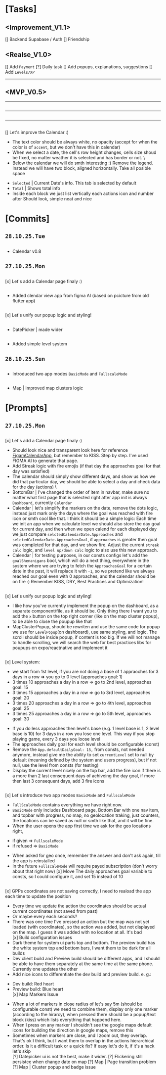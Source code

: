 # [Tasks]

## <Improvement_V1.1>
[] Backend Supabase / Auth
[] Friendship

## <Realse_V1.0>
[] Add `Payment`
[?] Daily task
[] Add popups, explanations, suggestions
[] Add `Levels/XP`

--- --- ---
## <MVP_V0.5>
--- --- ---

## <Popups>
## <Levels>
---
## <TopBar>
## <BottomBar>
## <Contacts>
## <Map> 
## <Dashboard>
## <Calendar>
---

## <Calendar>
[] Let's improve the Calendar :)
* The text color should be always white, no opacity (accept for when the color is of `accent`, but we don't have this in calendar)
* When we select a date, the cell's row height changes, cells size shoud be fixed, no matter weather it is selected and has border or not.
\
* Below the calendar we will do smth interesting :)
Remove the legend. Instead we will have two block, aligned horizontally. Take all posible space
 - `Selected` | Current Date's info. This tab is selected by default
 - `Total` | Shows total info
 - Inside  each block we just list vertically each actions icon and number after
 Should look, simple neat and nice


# [Commits]

## `28.10.25.Tue`

## <Calendar>
* Calendar v0.8

## `27.10.25.Mon`

## <Calendar>
[x] Let's add a Calendar page finaly :)

## <Calendar>
* Added clendar view app from figma AI (based on pcicture from old flutter app)

## <Popups>
[x] Let's unify our popup logic and styling!

## <TopBar>
* DatePicker | made wider

## <Levels>
* Added simple level system

## `26.10.25.Sun`

## <Field2Fixes>
* Introduced two app modes `BasicMode` and `FullscaleMode`

## <Field2Fixes>
* Map | Improved map clusters logic

# [Prompts]

## `27.10.25.Mon`

## <Calendar>
[x] Let's add a Calendar page finaly :)
* Should look nice and transparent look here for reference [FigamCalendarApp](OldVersions\FigmaCalendarView\src\components\CalendarComponent.tsx), but remember to KISS. Step by step. I've used FIGMA AI to generate that page.
* Add Streak logic with fire emojis (if that day the approaches goal for that day was satisfied)
* The calendar should simply show different days, and show us how we did that particular day, we should be able to select a day and check data for the day (actions)
\
* BottomBar | I've changed the order of item in navbar, make sure no matter what first page that is selected right after app init is always `Dashboard`, currently `Calendar`
* Calendar | let's simplify the markers on the date, remove the dots logic, instead just mark only the days where the goal was reached with fire icon or smth cool like that. I think it should be a simple logic: Each time we init an app when we calculate level we should also store the day goal for current day, and then when we open calend for each displayed day we just compare `selctedCalendarDate.Approaches` and `selctedCalendarDate.ApproachesGoal`, if `approaches` is greater then goal was completed for that day, and we show fire. Adjust the current `streak calc` logic, and `level up/down calc` logic to also use this new approach.
* Calendar | for testing purposes, in our consts configs let's add the `goalShenanigans` bool, which will do a next thing, everywhere in the system where we are trying to fetch the `ApproachesGoal` for a certain date in the past, it will replace it with `-1`, so we pretend like we always reached our goal even with 0 approaches, and the calendar should be on fire :)
Remember KISS, DRY, Best Practices and Optimization!

## <Popups>
[x] Let's unify our popup logic and styling!
* I like how you've currently implement the popup on the dashboard, as a separate component/file, as it should be. Only thing there I want you to add the `x` button on the top right corner (like on the map cluster popup), to be able to close the poupup like that
* MapClusterPopup, should be rewriten and use the same code for popup we use for `LevelPopup`(on dashboard), use same styling, and logic. The scroll should be inside popup, if content is too big. If we will not manage to handle scrolling, we will search the web for best practices libs for poupups on expo/reactnative and implement it

## <Levels>
[x] Level system:
 - we start from 1st level, if you are not doing a base of 1 appraoches for 3 days in a row => you go to 0 level (approaches goal: 1)
 - 3 times 10 approaches a day in a row => go to 2nd level, approaches goal: 15
 - 3 times 15 approaches a day in a row => go to 3rd level, approaches goal: 20
 - 3 times 20 approaches a day in a row => go to 4th level, approaches goal: 25
 - 3 times 25 approaches a day in a row => go to 5th level, approaches goal: 30
* If you do less approaches then level's base (e.g. 1 level base is 1, 2 level base is 10) for 3 days in a row you lose one level. This way if you stop playing game, every 3 days you loose level
* The approaches daily goal for each level should be configurable (const)
* Remove the `App.defaultDailyGoal: 15,` from consts, not needed anymore, instead give me the ability to set `currentLevel` set to null by default (meaning defined by the system and users progress), but if not null, use the level from consts (for testing)
* Display the current level nicely on the top bar, add the fire icon if there is a more than 2 last consequent days of achiveing the day goal, if more then last 3 consequent days, add 3 fire icons

## <Field2Fixes>
[x] Let's introduce two app modes `BasicMode` and `FullscaleMode`
* `FullScaleMode` contains everything we have right now.
* `BasicMode` only includes Dashboard page, Bottom Bar with one nav item, and topbar with progress,
no map, no geolocation traking, just counters, the locations can be saved as null or smth like that, and it will be fine.
* When the user opens the app first time we ask for the geo locations right, 
 - if given => `FullscaleMode`
 - if refused => `BasicMode`
* When asked for geo once, remember the answer and don't ask again, till the app is reinstalled
* In the future `FullscaleMode` will require payed subscription (don't worry about that right now)
[x] Move The daily approaches goal variable to consts, so I could configure it, and set 15 instead of 10

## <Field1Fixes>
[x] GPPs coordinates are not saving correctly, I need to reaload the app each time to update the position
 * Every time we update the action the coordinates should be actual current coordinates (not saved from past)
 * Or maybe every each seconds?
 * There was one time I've pressed an action but the map was not yet loaded (with coordinates), so the action was added, but not displayed on the map. I guess it was added with no location at all. It's bad
\
[x] Build configuration issues
 * Dark theme for system ui parts top and bottom. The preview build has the white system top and bottom bars, I want them to be dark for all builds
 * Dev client build and Preview build should be different apps, and I should be able to have them separately at the same time at the same phone. Currently one updates the other
 * Add nice icons to differentiate the dev build and preview build. e. g.:
  - Dev build: Red heart
  - Preview build: Blue heart
\
[x] Map Markers Issue
* When a lot of markers in close radius of let's say 5m (should be configurable const) we need to combine them, display only one marker (according to the hirarcy), when pressed there should be a popup/text block (kiss) which lists everything that happend here.
* When I press on any marker I shouldn't see the google maps default icons for building the direction in google maps, remove this
* Sometimes when markers are close, and I zoom out, they overlap. That's ok I think, but I want them to overlap in the actions hierarchical order. Is it a difficult task or a quick fix? If easy let's do it, if it's a hack let's skip
\
[?] Datepicker ui is not the best, make it wider.
[?] Flickering still persistce when change date on map
[?] Map | Page transition problem
[?] Map | Cluster popup and badge issue

